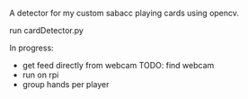 A detector for my custom sabacc playing cards using opencv. 

run cardDetector.py

In progress:
- get feed directly from webcam
    TODO: find webcam
- run on rpi
- group hands per player
